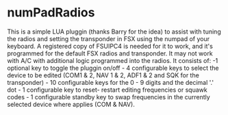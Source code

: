 numPadRadios
============

This is a simple LUA pluggin (thanks Barry for the idea) to assist with tuning the radios and setting the transponder in FSX using  the numpad of your keyboard. A registered copy of FSUIPC4 is needed for it to work, and it's programmed for the default FSX radios and transponder. It may not work with A/C with additional logic programmed into the radios. It consists of: -1 optional key to toggle the pluggin on/off - 4 configurable keys to select the device to be edited (COM1 &amp; 2, NAV 1 &amp; 2, ADF1 &amp; 2 and SQK for the transponder) - 10 configurable keys for the 0 - 9 digits and the decimal  '.' dot - 1 configurable key to reset- restart editing frequencies or squawk codes - 1 configurable standby key to swap frequencies in the currently selected device where applies (COM &amp; NAV).
